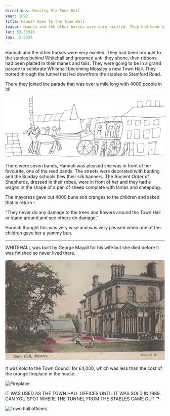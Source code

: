 ```yaml
---
directions: Mossley Old Town Hall
year: 1892
title: Hannah Goes to the Town Hall
teaser: Hannah and the other horses were very excited. They had been brought to the stables behind Whitehall and groomed until they shone, then ribbons had been plaited in their manes and tails.
lat: 53.51516
lon: -2.0425
---
```

Hannah and the other horses were very excited. They had been brought to the stables behind Whitehall and groomed until they shone, then ribbons had been plaited in their manes and tails. They were going to be in a grand parade to celebrate Whitehall becoming Mossley's new Town Hall. They trotted through the tunnel that led downfrom the stables to Stamford Road.

There they joined the parade that was over a mile long with 4000 people in it!!

![Hannah at the parade](/images/stops/horse/Trail_Horse_4.png)

There were seven bands, Hannah was pleased she was in front of her favourite, one of the reed bands. The streets were decorated with bunting and the Sunday schools flew their silk banners. The Ancient Order of Shepherds, dressed in their robes, were in front of her and they had a wagon in the shape of a pen of sheep complete with lambs and sheepdog.

The mayoress gave out 4000 buns and oranges to the children and asked that in return -

"They never do any damage to the trees and flowers around the Town Hall or stand around and see others do damage."

Hannah thought this was very wise and was very pleased when one of the children gave her a yummy bun.

---

WHITEHALL was built by George Mayall for his wife but she died before it was finished so never lived there.

![Whitehall](/images/stops/horse/Trail_Horse_4b.png)

It was sold to the Town Council for £4,000, which was less than the cost of the orange fireplace in the house.

![Fireplace]()

IT WAS USED AS THE TOWN HALL OFFICES UNTIL IT WAS SOLD IN 1989. CAN YOU SPOT WHERE THE TUNNEL FROM THE STABLES CAME OUT '?

![Town hall officers]()
